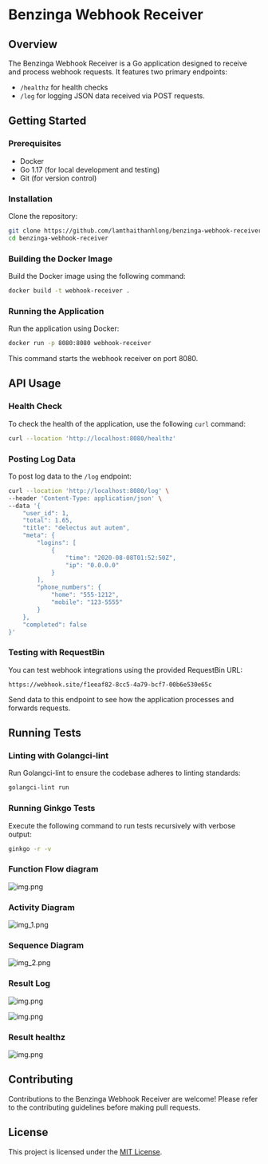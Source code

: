 
# Benzinga Webhook Receiver

## Overview
The Benzinga Webhook Receiver is a Go application designed to receive and process webhook requests. It features two primary endpoints:
- `/healthz` for health checks
- `/log` for logging JSON data received via POST requests.

## Getting Started

### Prerequisites
- Docker
- Go 1.17 (for local development and testing)
- Git (for version control)

### Installation

Clone the repository:

```bash
git clone https://github.com/lamthaithanhlong/benzinga-webhook-receiver.git
cd benzinga-webhook-receiver
```

### Building the Docker Image

Build the Docker image using the following command:

```bash
docker build -t webhook-receiver .
```

### Running the Application

Run the application using Docker:

```bash
docker run -p 8080:8080 webhook-receiver
```

This command starts the webhook receiver on port 8080.

## API Usage

### Health Check

To check the health of the application, use the following `curl` command:

```bash
curl --location 'http://localhost:8080/healthz'
```

### Posting Log Data

To post log data to the `/log` endpoint:

```bash
curl --location 'http://localhost:8080/log' \
--header 'Content-Type: application/json' \
--data '{
    "user_id": 1,
    "total": 1.65,
    "title": "delectus aut autem",
    "meta": {
        "logins": [
            {
                "time": "2020-08-08T01:52:50Z",
                "ip": "0.0.0.0"
            }
        ],
        "phone_numbers": {
            "home": "555-1212",
            "mobile": "123-5555"
        }
    },
    "completed": false
}'
```

### Testing with RequestBin

You can test webhook integrations using the provided RequestBin URL:

```url
https://webhook.site/f1eeaf82-8cc5-4a79-bcf7-00b6e530e65c
```

Send data to this endpoint to see how the application processes and forwards requests.

## Running Tests

### Linting with Golangci-lint

Run Golangci-lint to ensure the codebase adheres to linting standards:

```bash
golangci-lint run
```

### Running Ginkgo Tests

Execute the following command to run tests recursively with verbose output:

```bash
ginkgo -r -v
```

### Function Flow diagram

![img.png](images%2Fimg.png)

### Activity Diagram

![img_1.png](images%2Fimg_1.png)

### Sequence Diagram

![img_2.png](images%2Fimg_2.png)

### Result Log

![img.png](images/log_result.png)

![img.png](images/result_log_1.png)

### Result healthz

![img.png](images/health.png)

## Contributing

Contributions to the Benzinga Webhook Receiver are welcome! Please refer to the contributing guidelines before making pull requests.

## License

This project is licensed under the [MIT License](LICENSE.md).
